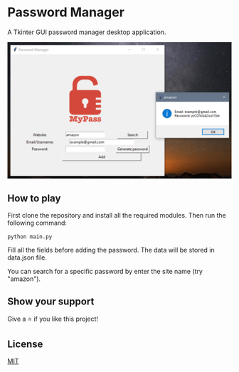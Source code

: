 # Password Manager

A Tkinter GUI password manager desktop application. 

<img src="./docs/img/password-manager.png" />

## How to play

First clone the repository and install all the required modules. Then run the following command:

```
python main.py
```

Fill all the fields before adding the password. The data will be stored in data.json file.

You can search for a specific password by enter the site name (try "amazon").

## Show your support

Give a ⭐️ if you like this project!

## License

[MIT](LICENSE)